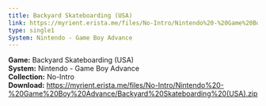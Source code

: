```yaml
---
title: Backyard Skateboarding (USA)
link: https://myrient.erista.me/files/No-Intro/Nintendo%20-%20Game%20Boy%20Advance/Backyard%20Skateboarding%20(USA).zip
type: single1
System: Nintendo - Game Boy Advance
---
```

<b>Game:</b> Backyard Skateboarding (USA)<br>
<b>System:</b> Nintendo - Game Boy Advance<br>
<b>Collection:</b> No-Intro<br>
<b>Download:</b> https://myrient.erista.me/files/No-Intro/Nintendo%20-%20Game%20Boy%20Advance/Backyard%20Skateboarding%20(USA).zip